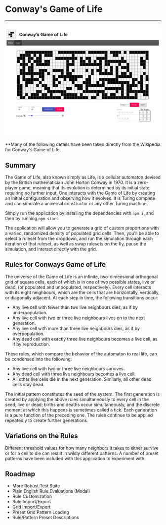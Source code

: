# Conway's Game of Life

****

![Conway's Game of Life](./images/demo.png)

**Many of the following details have been taken directly from the Wikipedia for Conway's Game of Life.

## Summary
The Game of Life, also known simply as Life, is a cellular automaton devised by the British mathematician John Horton Conway in 1970. 
It is a zero-player game, meaning that its evolution is determined by its initial state, requiring no further input. 
One interacts with the Game of Life by creating an initial configuration and observing how it evolves. 
It is Turing complete and can simulate a universal constructor or any other Turing machine.

Simply run the application by installing the dependencies with `npm i`, and then by running `npm start`.

The application will allow you to generate a grid of custom proportions with a varied, randomized
density of populated grid cells. Then, you'll be able to select a ruleset from the dropdown,
and run the simulation through each iteration of that ruleset, as well as swap rulesets on the fly,
pause the simulation, and interact directly with the grid.

## Rules for Conways Game of Life

The universe of the Game of Life is an infinite, two-dimensional orthogonal grid of square cells, each of which is in one of two possible states, live or dead, (or populated and unpopulated, respectively). 
Every cell interacts with its eight neighbours, which are the cells that are horizontally, vertically, or diagonally adjacent. 
At each step in time, the following transitions occur:

- Any live cell with fewer than two live neighbours dies, as if by underpopulation.
- Any live cell with two or three live neighbours lives on to the next generation.
- Any live cell with more than three live neighbours dies, as if by overpopulation.
- Any dead cell with exactly three live neighbours becomes a live cell, as if by reproduction.

These rules, which compare the behavior of the automaton to real life, can be condensed into the following:

- Any live cell with two or three live neighbours survives.
- Any dead cell with three live neighbours becomes a live cell.
- All other live cells die in the next generation. Similarly, all other dead cells stay dead.

The initial pattern constitutes the seed of the system. 
The first generation is created by applying the above rules simultaneously to every cell in the seed, live or dead; births and deaths occur simultaneously, and the discrete moment at which this happens is sometimes called a tick. 
Each generation is a pure function of the preceding one. 
The rules continue to be applied repeatedly to create further generations.

## Variations on the Rules

Different threshold values for how many neighbors it takes to either survive or for a cell to die can result
in wildly different patterns. A number of preset patterns have been included with this application to experiment with.

## Roadmap

- More Robust Test Suite
- Plain English Rule Evaluations (Modal)
- Rule Customization
- Rule Import/Export
- Grid Import/Export
- Preset Grid Pattern Loading
- Rule/Pattern Preset Descriptions
